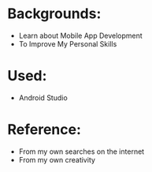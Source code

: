 # Backgrounds:
- Learn about Mobile App Development
- To Improve My Personal Skills

# Used:
- Android Studio

# Reference:
- From my own searches on the internet
- From my own creativity
